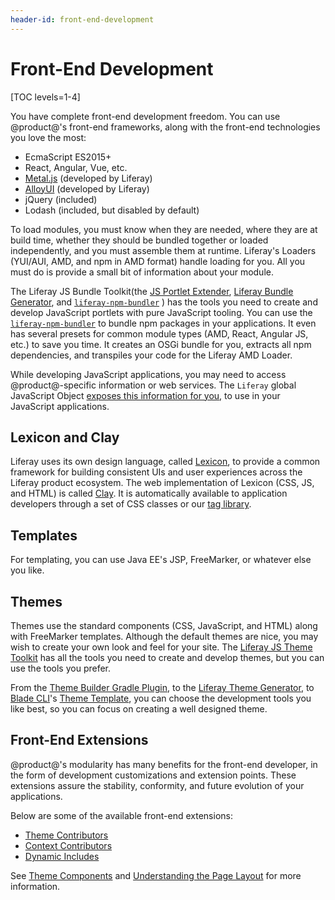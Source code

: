 ```yaml
---
header-id: front-end-development
---
```


# Front-End Development

[TOC levels=1-4]

You have complete front-end development freedom. You can use @product@'s 
front-end frameworks, along with the front-end technologies you love the most:

-   EcmaScript ES2015+
-   React, Angular, Vue, etc.
-   [Metal.js](https://metaljs.com/) (developed by Liferay)
-   [AlloyUI](https://alloyui.com/) (developed by Liferay)
-   jQuery (included)
-   Lodash (included, but disabled by default)

To load modules, you must know when they are needed, where they are at build
time, whether they should be bundled together or loaded independently, and
you must assemble them at runtime. Liferay's Loaders (YUI/AUI, AMD, and npm in
AMD format) handle loading for you. All you must do is provide a small bit of
information about your module. 

The Liferay JS Bundle Toolkit(the 
[JS Portlet Extender](https://web.liferay.com/marketplace/-/mp/application/115542926), 
[Liferay Bundle Generator](https://www.npmjs.com/package/generator-liferay-bundle), 
and 
[`liferay-npm-bundler`](/docs/7-2/reference/-/knowledge_base/r/liferay-npm-bundler)
) has the tools you need to create and develop JavaScript portlets with pure 
JavaScript tooling. You can use the 
[`liferay-npm-bundler`](/docs/7-2/reference/-/knowledge_base/r/liferay-npm-bundler)
to bundle npm packages in your applications. It even has several presets for 
common module types (AMD, React, Angular JS,  etc.) to save you time. It creates 
an OSGi bundle for you, extracts all npm dependencies, and transpiles your code 
for the Liferay AMD Loader. 

While developing JavaScript applications, you may need to access 
@product@-specific information or web services. The `Liferay` global JavaScript 
Object 
[exposes this information for you](/docs/7-2/reference/-/knowledge_base/r/liferay-javascript-apis), 
to use in your JavaScript applications. 

## Lexicon and Clay

Liferay uses its own design language, called 
[Lexicon](https://lexicondesign.io/docs/lexicon/), to provide a common framework 
for building consistent UIs and user experiences across the Liferay product 
ecosystem. The web implementation of Lexicon (CSS, JS, and HTML) is called 
[Clay](https://clayui.com/docs/get-started/introduction.html). 
It is automatically available to application developers through a set of CSS 
classes or our 
[tag library](/docs/7-2/reference/-/knowledge_base/r/using-the-clay-taglib-in-your-portlets). 

## Templates

For templating, you can use Java EE's JSP, FreeMarker, or whatever else you 
like. 

## Themes

Themes use the standard components (CSS, JavaScript, and HTML) along with 
FreeMarker templates. Although the default themes are nice, you may wish to 
create your own look and feel for your site. The 
[Liferay JS Theme Toolkit](https://github.com/liferay/liferay-themes-sdk/tree/master/packages) 
has all the tools you need to create and develop themes, but you can use the 
tools you prefer.

From the 
[Theme Builder Gradle Plugin](/docs/7-2/reference/-/knowledge_base/r/theme-builder-gradle-plugin), 
to the 
[Liferay Theme Generator](/docs/7-2/reference/-/knowledge_base/r/installing-the-theme-generator-and-creating-a-theme), 
to 
[Blade CLI](/docs/7-2/reference/-/knowledge_base/r/blade-cli)'s 
[Theme Template](/docs/7-2/reference/-/knowledge_base/r/theme-template), you 
can choose the development tools you like best, so you can focus on creating 
a well designed theme. 

## Front-End Extensions

@product@'s modularity has many benefits for the front-end developer, in the 
form of development customizations and extension points. These extensions assure 
the stability, conformity, and future evolution of your applications. 

Below are some of the available front-end extensions:

- [Theme Contributors](/docs/7-2/frameworks/-/knowledge_base/f/packaging-independent-ui-resources-for-your-site)
- [Context Contributors](/docs/7-2/frameworks/-/knowledge_base/f/injecting-additional-context-variables-and-functionality-into-your-theme-te)
- [Dynamic Includes](/docs/7-2/customization/-/knowledge_base/c/dynamic-includes)

See 
[Theme Components](/docs/7-2/frameworks/-/knowledge_base/f/theme-components) 
and 
[Understanding the Page Layout](/docs/7-2/frameworks/-/knowledge_base/f/understanding-the-page-layout) 
for more information. 
